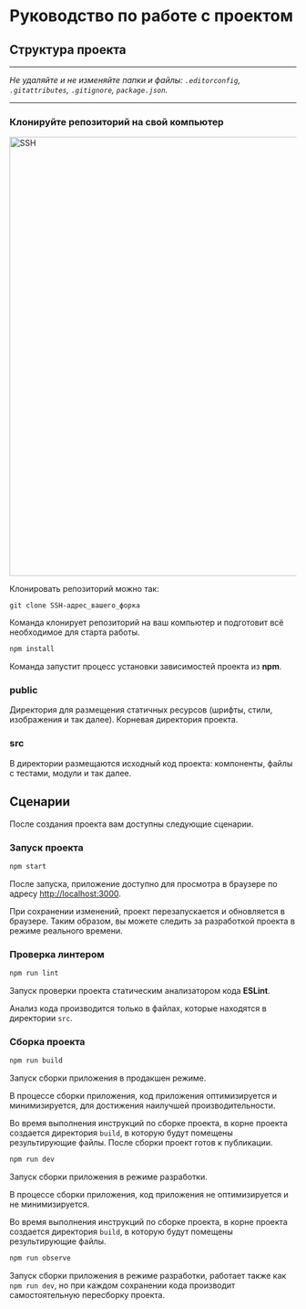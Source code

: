 # Руководство по работе с проектом

## Структура проекта

---

_Не удаляйте и не изменяйте папки и файлы:_
_`.editorconfig`, `.gitattributes`, `.gitignore`, `package.json`._

---

### Клонируйте репозиторий на свой компьютер

<img width="769" alt="SSH" src="https://cloud.githubusercontent.com/assets/259739/20264180/42704126-aa7b-11e6-9ab4-73372b812a53.png">

Клонировать репозиторий можно так:

```
git clone SSH-адрес_вашего_форка
```

Команда клонирует репозиторий на ваш компьютер и подготовит всё необходимое для старта работы.

```bash
npm install
```

Команда запустит процесс установки зависимостей проекта из **npm**.

### public

Директория для размещения статичных ресурсов (шрифты, стили, изображения и так далее). Корневая директория проекта.

### src

В директории размещаются исходный код проекта: компоненты, файлы с тестами, модули и так далее.

## Сценарии

После создания проекта вам доступны следующие сценарии.

### Запуск проекта

```bash
npm start
```

После запуска, приложение доступно для просмотра в браузере по адресу [http://localhost:3000](http://localhost:3000).

При сохранении изменений, проект перезапускается и обновляется в браузере. Таким образом, вы можете следить за разработкой проекта в режиме реального времени.

### Проверка линтером

```bash
npm run lint
```

Запуск проверки проекта статическим анализатором кода **ESLint**.

Анализ кода производится только в файлах, которые находятся в директории `src`.

### Сборка проекта

```bash
npm run build
```

Запуск сборки приложения в продакшен режиме.

В процессе сборки приложения, код приложения оптимизируется и минимизируется, для достижения наилучшей производительности.

Во время выполнения инструкций по сборке проекта, в корне проекта создается директория `build`, в которую будут помещены результирующие файлы. После сборки проект готов к публикации.

```bash
npm run dev
```

Запуск сборки приложения в режиме разработки.

В процессе сборки приложения, код приложения не оптимизируется и не минимизируется.

Во время выполнения инструкций по сборке проекта, в корне проекта создается директория `build`, в которую будут помещены результирующие файлы.

```bash
npm run observe
```

Запуск сборки приложения в режиме разработки, работает также как `npm run dev`, но при каждом сохранении кода производит самостоятельную пересборку проекта.
